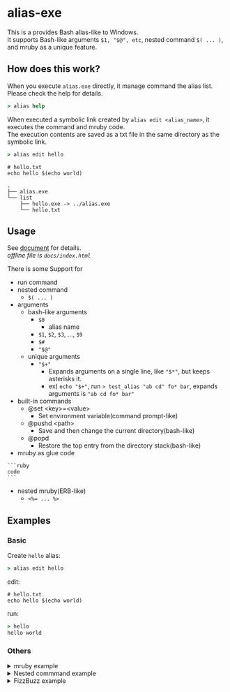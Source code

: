 # alias-exe

This is a provides Bash alias-like to Windows.  
It supports Bash-like arguments `$1, "$@", etc`, nested command `$( ... )`, and mruby as a unique feature.

## How does this work?

When you execute `alias.exe` directly, it manage command the alias list.  
Please check the help for details.

```cmd
> alias help
```

When executed a symbolic link created by `alias edit <alias_name>`, it executes the command and mruby code.  
The execution contents are saved as a txt file in the same directory as the symbolic link.

```cmd
> alias edit hello
```

```
# hello.txt
echo hello $(echo world)
```

```
.
├── alias.exe
└── list
    ├── hello.exe -> ../alias.exe
    └── hello.txt
```

## Usage

See [document](http://wordijp.github.io/alias-exe/) for details.  
*offline file is `docs/index.html`*

There is some Support for

- run command
- nested command
    - `$( ... )`
- arguments
	- bash-like arguments
	    - `$0`
			- alias name
	    - `$1`, `$2`, `$3`, ..., `$9`
	    - `$#`
	    - `"$@"`
	- unique arguments
	    - `"$+"`
	        - Expands arguments on a single line, like `"$*"`, but keeps asterisks it.
	        - ex) `echo "$+"`, run `> test_alias "ab cd" fo* bar`, expands arguments is `"ab cd fo* bar"`
- built-in commands
    - @set \<key\>=\<value\>
        - Set environment variable(command prompt-like)
    - @pushd \<path\>
        - Save and then change the current directory(bash-like)
    - @popd
        - Restore the top entry from the directory stack(bash-like)
- mruby as glue code
````
```ruby
code
```
````  

- nested mruby(ERB-like)
    - `<%= ... %>`

## Examples

### Basic

Create `hello` alias:

```cmd
> alias edit hello
```

edit:

```
# hello.txt
echo hello $(echo world)
```

run:

```cmd
> hello
hello world
```

### Others

<details>
<summary>mruby example</summary>

```cmd
> alias edit mruby-example
```
````
# mruby-example.txt
```ruby
puts 'from mruby'
def say
  "hello world"
end

ary = [1, 'mruby array', 2, 'to', 'cmd', 3.14]
```

echo <%= say %>
echo <%= ary.to_cmd %>
````

```cmd
> mruby-example
from mruby
"hello world"
1 "mruby array" 2 to cmd 3.14
```

</details>

<details>
<summary>Nested commmand example</summary>

```cmd
> alias edit nested-command-example
```

````
# nested-command-example.txt
```ruby
underscore = "_"
hello_world = "success!"
```

# $1: hello, $2: world
# need sed command installed, for example, msys2
echo <%= $(echo $(echo $1)<%= underscore %>XXX | sed 's/XXX/$(echo $2)/g') %>
````

```cmd
> nested-command-example hello world
success!
```

</details>

<details>
<summary>FizzBuzz example</summary>

*Implement it in a weird way :)*


```cmd
> alias edit rng
```

````
# rng.txt
```ruby
for i in $1..$2 do
  puts i
end
```
````

```cmd
> alias edit fizzbuzz
```

````
# fizzbuzz.txt
```ruby
while s = STDIN.gets
  n = s.to_i
  if n > 0 && n % 15 == 0
    puts "FizzBuzz"
  else
    puts s.chomp
  end
end
```
````

```cmd
> alias edit fizz
```

````
# fizz.txt
```ruby
while s = STDIN.gets
  n = s.to_i
  if n > 0 && n % 3 == 0
    puts "Fizz"
  else
    puts s.chomp
  end
end
```
````

```cmd
> alias edit buzz
```

````
# buzz.txt
```ruby
while s = STDIN.gets
  n = s.to_i
  if n > 0 && n % 5 == 0
    puts "Buzz"
  else
    puts s.chomp
  end
end
```
````

Finally, run

```cmd
> rng 1 100 | fizzbuzz | fizz | buzz
1
2
Fizz
4
Buzz
Fizz
...
97
98
Fizz
Buzz
```

</details>
